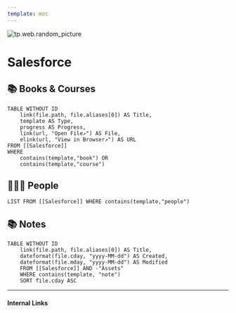 ```yaml
---
template: moc
---
```

![tp.web.random_picture](https://images.unsplash.com/photo-1522093537031-3ee69e6b1746?crop=entropy&cs=tinysrgb&fit=crop&fm=jpg&h=300&ixid=MnwxfDB8MXxyYW5kb218MHx8dHJlZSxsYW5kc2NhcGUsd2F0ZXIsbW91bnRhaW58fHx8fHwxNjc0ODIzNjQx&ixlib=rb-4.0.3&q=80&utm_campaign=api-credit&utm_medium=referral&utm_source=unsplash_source&w=900)

# Salesforce

## 📚 Books & Courses
```dataview
TABLE WITHOUT ID 
	link(file.path, file.aliases[0]) AS Title,
	template AS Type,
	progress AS Progress,
	link(url, "Open File↗️") AS File,
	elink(url, "View in Browser↗️") AS URL
FROM [[Salesforce]] 
WHERE 
	contains(template,"book") OR 
	contains(template,"course")
```

## 👨🏻‍🏫 People
```dataview
LIST FROM [[Salesforce]] WHERE contains(template,"people")
```

## 📚 Notes
```dataview
TABLE WITHOUT ID
	link(file.path, file.aliases[0]) AS Title,
	dateformat(file.cday, "yyyy-MM-dd") AS Created,
	dateformat(file.mday, "yyyy-MM-dd") AS Modified
	FROM [[Salesforce]] AND -"Assets"
	WHERE contains(template, "note")
	SORT file.cday ASC
```

---
#### Internal Links
